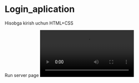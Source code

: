 # Login_aplication
 
Hisobga kirish uchun HTML+CSS

Run server page
![Run](https://github.com/Xusanbek0071/Login_aplication/blob/main/Skren/bandicam%202023-12-08%2010-52-48-606.mp4)